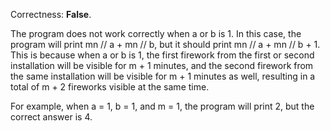 Correctness: **False**.

The program does not work correctly when a or b is 1. In this case, the program will print mn // a + mn // b, but it should print mn // a + mn // b + 1. This is because when a or b is 1, the first firework from the first or second installation will be visible for m + 1 minutes, and the second firework from the same installation will be visible for m + 1 minutes as well, resulting in a total of m + 2 fireworks visible at the same time.

For example, when a = 1, b = 1, and m = 1, the program will print 2, but the correct answer is 4.